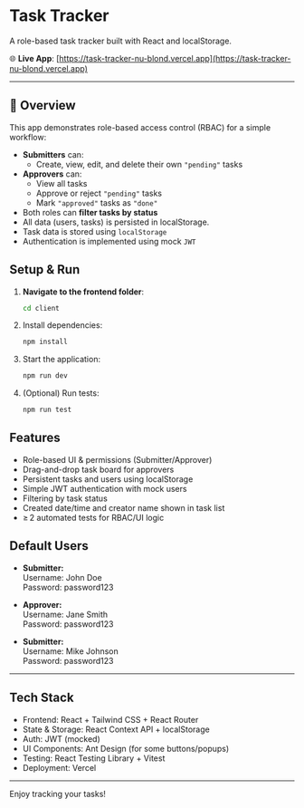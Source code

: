 # Task Tracker
A role-based task tracker built with React and localStorage.

🌐 **Live App**: [https://task-tracker-nu-blond.vercel.app](https://task-tracker-nu-blond.vercel.app)

---
## 🚀 Overview

This app demonstrates role-based access control (RBAC) for a simple workflow:
- **Submitters** can:
  - Create, view, edit, and delete their own `"pending"` tasks
- **Approvers** can:
  - View all tasks
  - Approve or reject `"pending"` tasks
  - Mark `"approved"` tasks as `"done"`
- Both roles can **filter tasks by status**
- All data (users, tasks) is persisted in localStorage.
- Task data is stored using `localStorage`
- Authentication is implemented using mock `JWT`

## Setup & Run

1. **Navigate to the frontend folder**:
   ```bash
   cd client
   ```

2. Install dependencies:
   ```bash
   npm install
   ```
3. Start the application:
   ```bash
   npm run dev
   ```
4. (Optional) Run tests:
   ```bash
   npm run test
    ```

## Features

- Role-based UI & permissions (Submitter/Approver)
- Drag-and-drop task board for approvers
- Persistent tasks and users using localStorage
- Simple JWT authentication with mock users
- Filtering by task status
- Created date/time and creator name shown in task list
- ≥ 2 automated tests for RBAC/UI logic

## Default Users

- **Submitter:**  
Username: John Doe  
Password: password123

- **Approver:**  
Username: Jane Smith  
Password: password123

- **Submitter:**  
Username: Mike Johnson  
Password: password123

---

## Tech Stack

- Frontend: React + Tailwind CSS + React Router
- State & Storage: React Context API + localStorage
- Auth: JWT (mocked)
- UI Components: Ant Design (for some buttons/popups)
- Testing: React Testing Library + Vitest
- Deployment: Vercel

---
Enjoy tracking your tasks!
